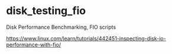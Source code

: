 disk_testing_fio
================

Disk Performance Benchmarking, FIO scripts

https://www.linux.com/learn/tutorials/442451-inspecting-disk-io-performance-with-fio/
